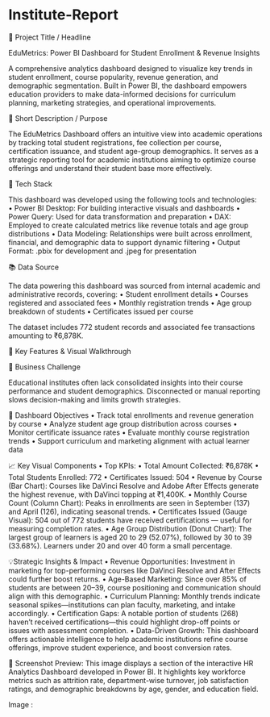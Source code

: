 # Institute-Report

📌 Project Title / Headline

EduMetrics: Power BI Dashboard for Student Enrollment & Revenue Insights

A comprehensive analytics dashboard designed to visualize key trends in student enrollment, course popularity, revenue generation, and demographic segmentation. Built in Power BI, the dashboard empowers education providers to make data-informed decisions for curriculum planning, marketing strategies, and operational improvements.

📄 Short Description / Purpose

The EduMetrics Dashboard offers an intuitive view into academic operations by tracking total student registrations, fee collection per course, certification issuance, and student age-group demographics. It serves as a strategic reporting tool for academic institutions aiming to optimize course offerings and understand their student base more effectively.

🧰 Tech Stack

This dashboard was developed using the following tools and technologies:
	• Power BI Desktop: For building interactive visuals and dashboards
	•	Power Query: Used for data transformation and preparation
	•	DAX: Employed to create calculated metrics like revenue totals and age group distributions
	•	Data Modeling: Relationships were built across enrollment, financial, and demographic data to support dynamic filtering
	•	Output Format: .pbix for development and .jpeg for presentation

📚 Data Source

The data powering this dashboard was sourced from internal academic and administrative records, covering:
	•	Student enrollment details
	•	Courses registered and associated fees
	•	Monthly registration trends
	•	Age group breakdown of students
	•	Certificates issued per course

The dataset includes 772 student records and associated fee transactions amounting to ₹6,878K.

🌟 Key Features & Visual Walkthrough

🎯 Business Challenge

Educational institutes often lack consolidated insights into their course performance and student demographics. Disconnected or manual reporting slows decision-making and limits growth strategies.

🎯 Dashboard Objectives
	•	Track total enrollments and revenue generation by course
	•	Analyze student age group distribution across courses
	•	Monitor certificate issuance rates
	•	Evaluate monthly course registration trends
	•	Support curriculum and marketing alignment with actual learner data

📈 Key Visual Components
	•	Top KPIs:
	•	Total Amount Collected: ₹6,878K
	•	Total Students Enrolled: 772
	•	Certificates Issued: 504
	•	Revenue by Course (Bar Chart):
Courses like DaVinci Resolve and Adobe After Effects generate the highest revenue, with DaVinci topping at ₹1,400K.
	•	Monthly Course Count (Column Chart):
Peaks in enrollments are seen in September (137) and April (126), indicating seasonal trends.
	•	Certificates Issued (Gauge Visual):
504 out of 772 students have received certifications — useful for measuring completion rates.
	•	Age Group Distribution (Donut Chart):
The largest group of learners is aged 20 to 29 (52.07%), followed by 30 to 39 (33.68%). Learners under 20 and over 40 form a small percentage.

💡Strategic Insights & Impact
	• Revenue Opportunities: Investment in marketing for top-performing courses like DaVinci Resolve and After Effects could further boost returns.
	• Age-Based Marketing: Since over 85% of students are between 20–39, course positioning and communication should align with this demographic.
	• Curriculum Planning: Monthly trends indicate seasonal spikes—institutions can plan faculty, marketing, and intake accordingly.
	• Certification Gaps: A notable portion of students (268) haven’t received certifications—this could highlight drop-off points or issues with assessment completion.
	• Data-Driven Growth: This dashboard offers actionable intelligence to help academic institutions refine course offerings, improve student experience, and boost conversion rates.

 📌 Screenshot Preview:
This image displays a section of the interactive HR Analytics Dashboard developed in Power BI. It highlights key workforce metrics such as attrition rate, department-wise turnover, job satisfaction ratings, and demographic breakdowns by age, gender, and education field.

Image : 
